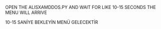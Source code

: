 OPEN THE ALISXAMDDOS.PY AND WAIT FOR LIKE 10-15 SECONDS THE MENU WILL ARRIVE

10-15 SANİYE BEKLEYİN MENÜ GELECEKTİR
